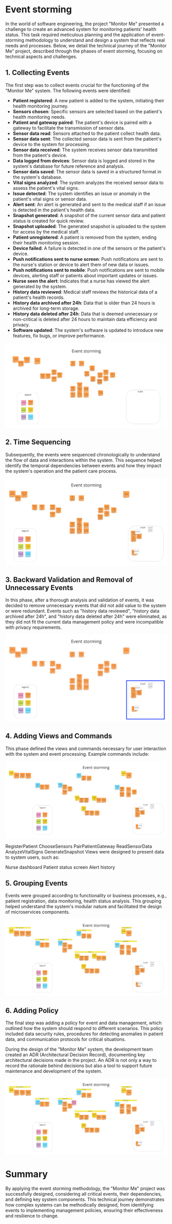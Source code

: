 # Event storming
In the world of software engineering, the project "Monitor Me" presented a challenge to create an advanced system for monitoring patients' health status. This task required meticulous planning and the application of event-storming methodology to understand and design a system that reflects real needs and processes. Below, we detail the technical journey of the "Monitor Me" project, described through the phases of event storming, focusing on technical aspects and challenges.

## 1. Collecting Events
The first step was to collect events crucial for the functioning of the "Monitor Me" system. The following events were identified:

- **Patient registered**: A new patient is added to the system, initiating their health monitoring journey.
- **Sensors chosen**: Specific sensors are selected based on the patient's health monitoring needs.
- **Patient and gateway paired**: The patient's device is paired with a gateway to facilitate the transmission of sensor data.
- **Sensor data read**: Sensors attached to the patient collect health data.
- **Sensor data sent**: The collected sensor data is sent from the patient's device to the system for processing.
- **Sensor data received**: The system receives sensor data transmitted from the patient's device.
- **Data logged from devices**: Sensor data is logged and stored in the system's database for future reference and analysis.
- **Sensor data saved**: The sensor data is saved in a structured format in the system's database.
- **Vital signs analyzed**: The system analyzes the received sensor data to assess the patient's vital signs.
- **Issue detected**: The system identifies an issue or anomaly in the patient's vital signs or sensor data.
- **Alert sent**: An alert is generated and sent to the medical staff if an issue is detected in the patient's health data.
- **Snapshot generated**: A snapshot of the current sensor data and patient status is created for quick review.
- **Snapshot uploaded**: The generated snapshot is uploaded to the system for access by the medical staff.
- **Patient unregistered**: A patient is removed from the system, ending their health monitoring session.
- **Device failed**: A failure is detected in one of the sensors or the patient's device.
- **Push notifications sent to nurse screen**: Push notifications are sent to the nurse's station or device to alert them of new data or issues.
- **Push notifications sent to mobile**: Push notifications are sent to mobile devices, alerting staff or patients about important updates or issues.
- **Nurse seen the alert**: Indicates that a nurse has viewed the alert generated by the system.
- **History data reviewed**: Medical staff reviews the historical data of a patient's health records.
- **History data archived after 24h**: Data that is older than 24 hours is archived for long-term storage.
- **History data deleted after 24h**: Data that is deemed unnecessary or non-critical is deleted after 24 hours to maintain data efficiency and privacy.
- **Software updated**: The system's software is updated to introduce new features, fix bugs, or improve performance.


<img src="1.png" />

## 2. Time Sequencing
Subsequently, the events were sequenced chronologically to understand the flow of data and interactions within the system. This sequence helped identify the temporal dependencies between events and how they impact the system's operation and the patient care process.

<img src="2.png" />

## 3. Backward Validation and Removal of Unnecessary Events
In this phase, after a thorough analysis and validation of events, it was decided to remove unnecessary events that did not add value to the system or were redundant. Events such as "history data reviewed", "history data archived after 24h", and "history data deleted after 24h" were eliminated, as they did not fit the current data management policy and were incompatible with privacy requirements.

<img src="3.png" />

## 4. Adding Views and Commands
This phase defined the views and commands necessary for user interaction with the system and event processing. Example commands include:

<img src="4.png" />

RegisterPatient
ChooseSensors
PairPatientGateway
ReadSensorData
AnalyzeVitalSigns
GenerateSnapshot
Views were designed to present data to system users, such as:

Nurse dashboard
Patient status screen
Alert history

## 5. Grouping Events
Events were grouped according to functionality or business processes, e.g., patient registration, data monitoring, health status analysis. This grouping helped understand the system's modular nature and facilitated the design of microservices components.

<img src="5.png" />

## 6. Adding Policy
The final step was adding a policy for event and data management, which outlined how the system should respond to different scenarios. This policy included data security rules, procedures for detecting anomalies in patient data, and communication protocols for critical situations.

During the design of the "Monitor Me" system, the development team created an ADR (Architectural Decision Record), documenting key architectural decisions made in the project. An ADR is not only a way to record the rationale behind decisions but also a tool to support future maintenance and development of the system.

<img src="6.png" />

# Summary
By applying the event storming methodology, the "Monitor Me" project was successfully designed, considering all critical events, their dependencies, and defining key system components. This technical journey demonstrates how complex systems can be methodically designed, from identifying events to implementing management policies, ensuring their effectiveness and resilience to change.
